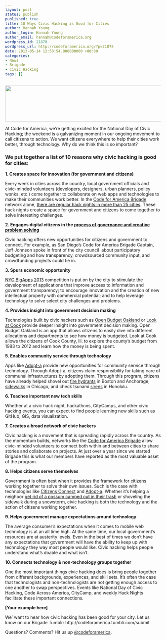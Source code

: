 ```yaml
---
layout: post
status: publish
published: true
title: 10 Ways Civic Hacking is Good for Cities
author: Hannah Young
author_login: Hannah Young
author_email: hannah@codeforamerica.org
wordpress_id: 21878
wordpress_url: http://codeforamerica.org/?p=21878
date: 2013-05-14 12:50:54.000000000 +00:00
categories:
- News
- Brigade
- Civic Hacking
tags: []
---
```

<p dir="ltr"><a href="http://codeforamerica.org/wp-content/uploads/2013/05/logo2.png"><img class="alignleft size-full wp-image-21894" title="logo" src="http://codeforamerica.org/wp-content/uploads/2013/05/logo2.png" alt="" width="615" height="116" /></a></p>
<p dir="ltr">At Code for America, we’re getting excited for the National Day of Civic Hacking; the weekend is a galvanizing moment in our ongoing movement to call citizens to action. We want citizens everywhere to help their cities work better, through technology. Why do we think this is so important?</p>

<h3>We put together a list of 10 reasons why civic hacking is good for cities:</h3>
<p dir="ltr"><strong>1. Creates space for innovation (for government and citizens)</strong></p>
<p dir="ltr">Every week in cities across the country, local government officials and civic-minded volunteers (developers, designers, urban planners, policy wonks, etc.) come together to collaborate on web apps and technologies to make their communities work better. In the <a href="http://brigade.codeforamerica.org">Code for America Brigade</a> network alone, <a href="http://brigade.codeforamerica.org/forums">there are regular hack nights in more than 25 cities</a>. These hack nights create a space for government and citizens to come together to solve interesting challenges.</p>
<p dir="ltr"><strong>2. Engages digital citizens in the <a href="http://codeforamerica.org/2013/02/27/code-across-san-diego/">process of governance and creative problem solving</a></strong></p>
<p dir="ltr">Civic hacking offers new opportunities for citizens and government to connect. For example, as San Diego’s Code for America Brigade Captain, Jeff Johnson spoke in front of the city council  about participatory budgeting and how transparency, crowdsourced community input, and crowdfunding projects could tie in.</p>
<p dir="ltr"><strong>3. Spurs economic opportunity</strong></p>
<p dir="ltr"><a href="http://nycbigapps.com/">NYC BigApps 2013</a> competition is put on by the city to stimulate the development of applications that improve access to information and government transparency; to encourage innovation and the creation of new intellectual property with commercial potential; and to help leverage technology to solve select city challenges and problems.</p>
<p dir="ltr"><strong>4. Provides insight into government decision making</strong></p>
<p dir="ltr">Technologies built by civic hackers such as <a href="http://openbudgetoakland.org/">Open Budget Oakland</a> or <a href="http://lookatcook.com/">Look at Cook</a> provide deeper insight into government decision making. Open Budget Oakland is an app that allows citizens to easily dive into different allocations and departments to see how money is budgeted. Look at Cook allows the citizens of Cook County, Ill. to explore the county’s budget from 1993 to 2012 and learn how the money is being spent.</p>
<p dir="ltr"><strong>5. Enables community service through technology</strong></p>
<p dir="ltr">Apps like <a href="http://adoptahydrant.org/">Adopt-a</a> provide new opportunities for community service through technology. Through Adopt-a, citizens claim responsibility for taking care of communal infrastructures by adopting them. Through this program, citizens have already helped shovel out <a href="http://adoptahydrant.org/">fire hydrants</a> in Boston and Anchorage, <a href="http://www.adoptasidewalk.org/">sidewalks</a> in Chicago, and check tsunami <a href="http://sirens.honolulu.gov/">sirens</a> in Honolulu.</p>
<p dir="ltr"><strong>6. Teaches important new tech skills</strong></p>
<p dir="ltr">Whether at a civic hack night, hackathons, CityCamps, and other civic hacking events, you can expect to find people learning new skills such as GitHub, GIS, data visualization.</p>
<p dir="ltr"><strong>7. Creates a broad network of civic hackers</strong></p>
<p dir="ltr">Civic hacking is a movement that is spreading rapidly across the country. As the momentum builds, networks like the <a href="https://groups.google.com/a/codeforamerica.org/forum/#!forum/brigade">Code for America Brigade</a> allow civic-minded volunteers to connect both within and between cities to share stories and collaborate on projects. At just over a year since we started Brigade this is what our members have reported as the most valuable asset of the program.</p>
<p dir="ltr"><strong>8. Helps citizens serve themselves</strong></p>
<p dir="ltr">Government is often best when it provides the framework for citizens working together to solve their own issues. Such is the case with technologies like <a href="http://www.cityofboston.gov/doit/apps/citizensconnect.asp">Citizens Connect</a> and <a href="http://adoptahydrant.org/">Adopt-a</a>. Whether it’s helping a neighbor <a href="http://www.ted.com/talks/jennifer_pahlka_coding_a_better_government.html">get rid of a possum camped out in their trash</a> or shoveling the sidewalk during a snowstorm, civic hacking is both the technology and the action of citizens working together.</p>
<p dir="ltr"><strong>9. Helps government manage expectations around technology</strong></p>
<p dir="ltr">The average consumer’s expectations when it comes to mobile web technology is at an all time high. At the same time, our local government’s resources are at austerity levels. Even in the best of times we don’t have any expectations that government will have the ability to keep up with technology they way most people would like. Civic hacking helps people understand what’s doable and what isn’t.</p>
<p dir="ltr"><strong>10. Connects technology &amp; non-technology groups together</strong></p>
<p dir="ltr">One the most important things civic hacking does is bring people together from different backgrounds, experiences, and skill sets. It’s often the case that technologists and non-technologists are not getting enough access to one another to swap perspectives. Events like National Day of Civic Hacking, Code Across America, CityCamp, and weekly Hack Nights facilitate these important connections.</p>
<p dir="ltr"><strong>[Your example here]</strong></p>
<p dir="ltr">We’ want to hear how civic hacking has been good for your city. Let us know on our Brigade Tumblr: http://codeforamerica.tumblr.com/submit</p>
<p dir="ltr">Questions? Comments? Hit us up <a href="http://twitter.com/codeforamerica" target="_blank">@codeforamerica</a>.</p>
